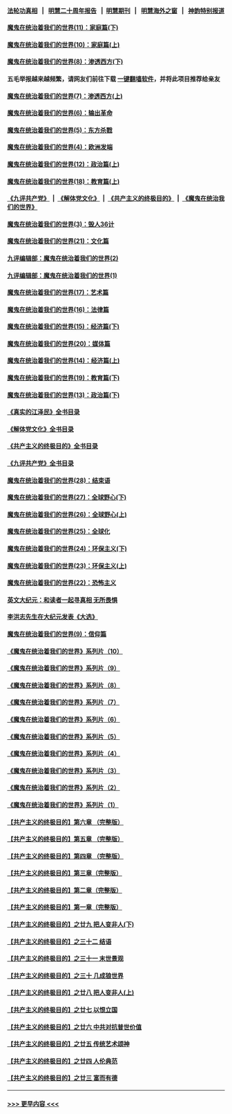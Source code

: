 #### [法轮功真相](https://github.com/gfw-breaker/truth/blob/master/README.md?t=0) &nbsp;&nbsp;|&nbsp;&nbsp; [明慧二十周年报告](https://github.com/gfw-breaker/mh-reports/blob/master/README.md?t=0) &nbsp;&nbsp;|&nbsp;&nbsp;[明慧期刊](https://github.com/gfw-breaker/mh-qikan) &nbsp;&nbsp;|&nbsp;&nbsp; [明慧海外之窗](https://github.com/gfw-breaker/mh-news/blob/master/README.md?t=0) &nbsp;&nbsp;|&nbsp;&nbsp; [神韵特别报道](https://github.com/gfw-breaker/mh-news/blob/master/shenyun.md?t=0)
#### [魔鬼在统治着我们的世界(11)：家庭篇(下)](../pages/nsc422/n10440961.md?t=12040701) 
#### [魔鬼在统治着我们的世界(10)：家庭篇(上)](../pages/nsc422/n10435448.md?t=12040701) 
#### [魔鬼在统治着我们的世界(8)：渗透西方(下)](../pages/nsc422/n10429603.md?t=12040701) 
#### 五毛举报越来越频繁，请网友们前往下载 [一键翻墙软件](https://github.com/gfw-breaker/ssr-accounts)，并将此项目推荐给亲友
#### [魔鬼在统治着我们的世界(7)：渗透西方(上)](../pages/nsc422/n10426013.md?t=12040701) 
#### [魔鬼在统治着我们的世界(6)：输出革命](../pages/nsc422/n10421536.md?t=12040701) 
#### [魔鬼在统治着我们的世界(5)：东方杀戮](../pages/nsc422/n10417707.md?t=12040701) 
#### [魔鬼在统治着我们的世界(4)：欧洲发端](../pages/nsc422/n10414890.md?t=12040701) 
#### [魔鬼在统治着我们的世界(12)：政治篇(上)](../pages/nsc422/n10444576.md?t=12040701) 
#### [魔鬼在统治着我们的世界(18)：教育篇(上)](../pages/nsc422/n10526970.md?t=12040701) 
#### [《九评共产党》](https://github.com/begood0513/9ping.md/blob/master/README.md) &nbsp;|&nbsp; [《解体党文化》](../../../../jtdwh.md/blob/master/README.md)  &nbsp;|&nbsp; [《共产主义的终极目的》](../../../../gczydzjmd.md/blob/master/README.md) &nbsp;|&nbsp; [《魔鬼在统治我们的世界》](../../../../mgztzwmdsj.md/blob/master/README.md) 
#### [魔鬼在统治着我们的世界(3)：毁人36计](../pages/nsc422/n10411583.md?t=12040701) 
#### [魔鬼在统治着我们的世界(21)：文化篇](../pages/nsc422/n10597706.md?t=12040701) 
#### [九评编辑部：魔鬼在统治着我们的世界(2)](../pages/nsc422/n10410036.md?t=12040701) 
#### [九评编辑部：魔鬼在统治着我们的世界(1)](../pages/nsc422/n10406825.md?t=12040701) 
#### [魔鬼在统治着我们的世界(17)：艺术篇](../pages/nsc422/n10499093.md?t=12040701) 
#### [魔鬼在统治着我们的世界(16)：法律篇](../pages/nsc422/n10485969.md?t=12040701) 
#### [魔鬼在统治着我们的世界(15)：经济篇(下)](../pages/nsc422/n10469975.md?t=12040701) 
#### [魔鬼在统治着我们的世界(20)：媒体篇](../pages/nsc422/n10586579.md?t=12040701) 
#### [魔鬼在统治着我们的世界(14)：经济篇(上)](../pages/nsc422/n10457370.md?t=12040701) 
#### [魔鬼在统治着我们的世界(19)：教育篇(下)](../pages/nsc422/n10564808.md?t=12040701) 
#### [魔鬼在统治着我们的世界(13)：政治篇(下)](../pages/nsc422/n10448270.md?t=12040701) 
#### [《真实的江泽民》全书目录](../pages/nsc422/n13721399.md?t=12040701) 
#### [《解体党文化》全书目录](../pages/nsc422/n13721157.md?t=12040701) 
#### [《共产主义的终极目的》全书目录](../pages/nsc422/n13721048.md?t=12040701) 
#### [《九评共产党》全书目录](../pages/nsc422/n13708085.md?t=12040701) 
#### [魔鬼在统治着我们的世界(28)：结束语](../pages/nsc422/n10936246.md?t=12040701) 
#### [魔鬼在统治着我们的世界(27)：全球野心(下)](../pages/nsc422/n10928319.md?t=12040701) 
#### [魔鬼在统治着我们的世界(26)：全球野心(上)](../pages/nsc422/n10900318.md?t=12040701) 
#### [魔鬼在统治着我们的世界(25)：全球化](../pages/nsc422/n10788205.md?t=12040701) 
#### [魔鬼在统治着我们的世界(24)：环保主义(下)](../pages/nsc422/n10695307.md?t=12040701) 
#### [魔鬼在统治着我们的世界(23)：环保主义(上)](../pages/nsc422/n10688613.md?t=12040701) 
#### [魔鬼在统治着我们的世界(22)：恐怖主义](../pages/nsc422/n10614727.md?t=12040701) 
#### [英文大纪元：和读者一起寻真相 无所畏惧](../pages/nsc422/n12542027.md?t=12040701) 
#### [李洪志先生在大纪元发表《大选》](../pages/nsc422/n12534746.md?t=12040701) 
#### [魔鬼在统治着我们的世界(9)：信仰篇](../pages/nsc422/n10432159.md?t=12040701) 
#### [《魔鬼在统治着我们的世界》系列片（10）](../pages/nsc422/n12292670.md?t=12040701) 
#### [《魔鬼在统治着我们的世界》系列片（9）](../pages/nsc422/n12290859.md?t=12040701) 
#### [《魔鬼在统治着我们的世界》系列片（8）](../pages/nsc422/n12287445.md?t=12040701) 
#### [《魔鬼在统治着我们的世界》系列片（7）](../pages/nsc422/n12283425.md?t=12040701) 
#### [《魔鬼在统治着我们的世界》系列片（6）](../pages/nsc422/n12282314.md?t=12040701) 
#### [《魔鬼在统治着我们的世界》系列片（5）](../pages/nsc422/n12281419.md?t=12040701) 
#### [《魔鬼在统治着我们的世界》系列片（4）](../pages/nsc422/n12274024.md?t=12040701) 
#### [《魔鬼在统治着我们的世界》系列片（3）](../pages/nsc422/n12271322.md?t=12040701) 
#### [《魔鬼在统治着我们的世界》系列片（2）](../pages/nsc422/n12269049.md?t=12040701) 
#### [《魔鬼在统治着我们的世界》系列片（1）](../pages/nsc422/n12267575.md?t=12040701) 
#### [【共产主义的终极目的】第六章 （完整版）](../pages/nsc422/n11428913.md?t=12040701) 
#### [【共产主义的终极目的】第五章 （完整版）](../pages/nsc422/n11428912.md?t=12040701) 
#### [【共产主义的终极目的】第四章 （完整版）](../pages/nsc422/n11428907.md?t=12040701) 
#### [【共产主义的终极目的】第三章（完整版）](../pages/nsc422/n11428848.md?t=12040701) 
#### [【共产主义的终极目的】第二章（完整版）](../pages/nsc422/n11428831.md?t=12040701) 
#### [【共产主义的终极目的】第一章（完整版）](../pages/nsc422/n11417651.md?t=12040701) 
#### [【共产主义的终极目的】之廿九 把人变非人(下)](../pages/nsc422/n11344140.md?t=12040701) 
#### [【共产主义的终极目的】之三十二 结语](../pages/nsc422/n11360535.md?t=12040701) 
#### [【共产主义的终极目的】之三十一 末世景观](../pages/nsc422/n11351129.md?t=12040701) 
#### [【共产主义的终极目的】之三十 几成狼世界](../pages/nsc422/n11348280.md?t=12040701) 
#### [【共产主义的终极目的】之廿八 把人变非人(上)](../pages/nsc422/n11340492.md?t=12040701) 
#### [【共产主义的终极目的】之廿七 以恨立国](../pages/nsc422/n11336944.md?t=12040701) 
#### [【共产主义的终极目的】之廿六 中共对抗普世价值](../pages/nsc422/n11324785.md?t=12040701) 
#### [【共产主义的终极目的】之廿五 传统艺术颂神](../pages/nsc422/n11296396.md?t=12040701) 
#### [【共产主义的终极目的】之廿四 人伦典范](../pages/nsc422/n11296397.md?t=12040701) 
#### [【共产主义的终极目的】之廿三 富而有德](../pages/nsc422/n11283598.md?t=12040701) 

----
#### [ >>> 更早内容 <<< ](../indexes/nsc422-earlier.md)
